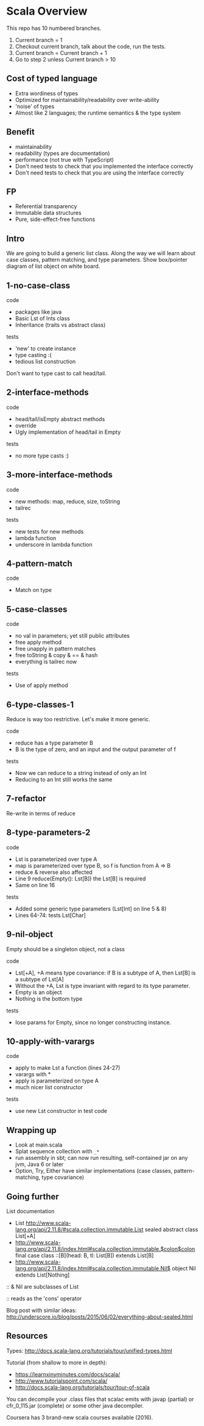 Scala Overview
==============

This repo has 10 numbered branches.

1. Current branch = 1
2. Checkout current branch, talk about the code, run the tests.
3. Current branch = Current branch + 1
4. Go to step 2 unless Current branch > 10


Cost of typed language
----------------------
- Extra wordiness of types
- Optimized for maintainability/readability over write-ability
- 'noise' of types
- Almost like 2 languages; the runtime semantics & the type system


Benefit
-------
- maintainability
- readability (types are documentation)
- performance (not true with TypeScript)
- Don't need tests to check that you implemented the interface correctly
- Don't need tests to check that you are using the interface correctly


FP
--
- Referential transparency
- Immutable data structures
- Pure, side-effect-free functions


Intro
-----
We are going to build a generic list class.
Along the way we will learn about case classes, pattern matching,
and type parameters.
Show box/pointer diagram of list object on white board.


1-no-case-class
---------------
code
- packages like java
- Basic Lst of Ints class
- Inheritance (traits vs abstract class)

tests
- 'new' to create instance
- type casting :(
- tedious list construction

Don't want to type cast to call head/tail.


2-interface-methods
-------------------
code
- head/tail/isEmpty abstract methods
- override
- Ugly implementation of head/tail in Empty

tests
- no more type casts :)


3-more-interface-methods
------------------------
code
- new methods: map, reduce, size, toString
- tailrec

tests
- new tests for new methods
- lambda function
- underscore in lambda function


4-pattern-match
---------------
code
- Match on type


5-case-classes
--------------
code
- no val in parameters; yet still public attributes
- free apply method
- free unapply in pattern matches
- free toString & copy & == & hash
- everything is tailrec now

tests
- Use of apply method


6-type-classes-1
----------------
Reduce is way too restrictive.  Let's make it more generic.

code
- reduce has a type parameter B
- B is the type of zero, and an input and the output parameter of f

tests
- Now we can reduce to a string instead of only an Int
- Reducing to an Int still works the same


7-refactor
----------
Re-write in terms of reduce


8-type-parameters-2
-------------------
code
- Lst is parameterized over type A
- map is parameterized over type B, so f is function from A => B
- reduce & reverse also affected
- Line 9 reduce(Empty(): Lst[B]) the Lst[B] is required
- Same on line 16

tests
- Added some generic type parameters (Lst[Int] on line 5 & 8)
- Lines 64-74:  tests Lst[Char]


9-nil-object
------------
Empty should be a singleton object, not a class

code
- Lst[+A], +A means type covariance:
  if B is a subtype of A, then Lst[B] is a subtype of Lst[A]
- Without the +A, Lst is type invariant with regard to its type parameter.
- Empty is an object
- Nothing is the bottom type

tests
- lose params for Empty, since no longer constructing instance.


10-apply-with-varargs
---------------------

code
- apply to make Lst a function (lines 24-27)
- varargs with *
- apply is parameterized on type A
- much nicer list constructor

tests
- use new Lst constructor in test code


Wrapping up
-----------

- Look at main.scala
- Splat sequence collection with `_*`
- run assembly in sbt; can now run resulting,
  self-contained jar on any jvm, Java 6 or later
- Option, Try, Either have similar implementations
  (case classes, pattern-matching, type covariance)


Going further
-------------
List documentation
- List <http://www.scala-lang.org/api/2.11.8/#scala.collection.immutable.List>
  sealed abstract class List[+A]
- <http://www.scala-lang.org/api/2.11.8/index.html#scala.collection.immutable.$colon$colon>
  final case class ::[B](head: B, tl: List[B]) extends List[B]
- <http://www.scala-lang.org/api/2.11.8/index.html#scala.collection.immutable.Nil$>
  object Nil extends List[Nothing]

:: & Nil are subclasses of List

:: reads as the 'cons' operator

Blog post with similar ideas:
<http://underscore.io/blog/posts/2015/06/02/everything-about-sealed.html>


Resources
---------
Types:
<http://docs.scala-lang.org/tutorials/tour/unified-types.html>

Tutorial (from shallow to more in depth):
- <https://learnxinyminutes.com/docs/scala/>
- <http://www.tutorialspoint.com/scala/>
- <http://docs.scala-lang.org/tutorials/tour/tour-of-scala>

You can decompile your .class files that scalac emits with javap (partial)
or cfr_0_115.jar (complete) or some other java decompiler.

Coursera has 3 brand-new scala courses available (2016).
